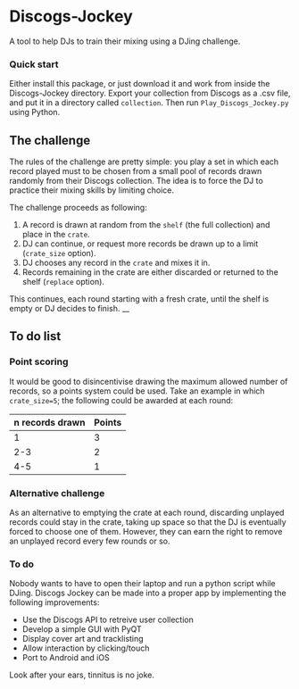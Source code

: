 # Discogs-Jockey
A tool to help DJs to train their mixing using a DJing challenge. 

### Quick start ###
Either install this package, or just download it and work from inside the Discogs-Jockey directory. Export your collection from Discogs as a .csv file, and put it in a directory called `collection`. Then run `Play_Discogs_Jockey.py` using Python.

## The challenge ##

The rules of the challenge are pretty simple: you play a set in which each record played must to be chosen from a small pool of records drawn randomly from their Discogs collection. The idea is to force the DJ to practice their mixing skills by limiting choice.

The challenge proceeds as following:

1. A record is drawn at random from the `shelf` (the full collection) and place in the `crate`.
2. DJ can continue, or request more records be drawn up to a limit (`crate_size` option).
3. DJ chooses any record in the `crate` and mixes it in.
4. Records remaining in the crate are either discarded or returned to the shelf (`replace` option).

This continues, each round starting with a fresh crate, until the shelf is empty or DJ decides to finish.
__
## To do list

### Point scoring
It would be good to disincentivise drawing the maximum allowed number of records, so a points system could be used. Take an example in which `crate_size=5`; the following could be awarded at each round:

| n records drawn | Points |
|-----------------|--------|
|       1         |   3    |
|      2-3        |   2    |
|      4-5        |   1    |

### Alternative challenge
As an alternative to emptying the crate at each round, discarding unplayed records could stay in the crate, taking up space so that the DJ is eventually forced to choose one of them. However, they can earn the right to remove an unplayed record every few rounds or so.

### To do
Nobody wants to have to open their laptop and run a python script while DJing. Discogs Jockey can be made into a proper app by implementing the following improvements:
- Use the Discogs API to retreive user collection
- Develop a simple GUI with PyQT
- Display cover art and tracklisting
- Allow interaction by clicking/touch
- Port to Android and iOS

Look after your ears, tinnitus is no joke.
